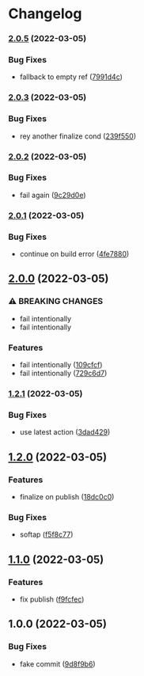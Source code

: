 # Changelog

### [2.0.5](https://github.com/mdvorak-iot/esp-app-release-test/compare/v2.0.4...v2.0.5) (2022-03-05)


### Bug Fixes

* fallback to empty ref ([7991d4c](https://github.com/mdvorak-iot/esp-app-release-test/commit/7991d4cceb5ac2e103f7fc7248063022ac97a9ea))

### [2.0.3](https://github.com/mdvorak-iot/esp-app-release-test/compare/v2.0.2...v2.0.3) (2022-03-05)


### Bug Fixes

* rey another finalize cond ([239f550](https://github.com/mdvorak-iot/esp-app-release-test/commit/239f550f9b9394f0ce2c125a614bba7b6b2b1255))

### [2.0.2](https://github.com/mdvorak-iot/esp-app-release-test/compare/v2.0.1...v2.0.2) (2022-03-05)


### Bug Fixes

* fail again ([9c29d0e](https://github.com/mdvorak-iot/esp-app-release-test/commit/9c29d0ecbf8e5537815cf4d433d13b06ec024031))

### [2.0.1](https://github.com/mdvorak-iot/esp-app-release-test/compare/v2.0.0...v2.0.1) (2022-03-05)


### Bug Fixes

* continue on build error ([4fe7880](https://github.com/mdvorak-iot/esp-app-release-test/commit/4fe7880b352240bca15cd811f4f99499d1aad437))

## [2.0.0](https://github.com/mdvorak-iot/esp-app-release-test/compare/v1.2.1...v2.0.0) (2022-03-05)


### ⚠ BREAKING CHANGES

* fail intentionally
* fail intentionally

### Features

* fail intentionally ([109cfcf](https://github.com/mdvorak-iot/esp-app-release-test/commit/109cfcfa34cb0faed07b1374e630ce93f00f6161))
* fail intentionally ([729c6d7](https://github.com/mdvorak-iot/esp-app-release-test/commit/729c6d7d9bed012b6824c00b14685c6f0b2ee8f1))

### [1.2.1](https://github.com/mdvorak-iot/esp-app-release-test/compare/v1.2.0...v1.2.1) (2022-03-05)


### Bug Fixes

* use latest action ([3dad429](https://github.com/mdvorak-iot/esp-app-release-test/commit/3dad42904bf778351ec7283d655bd1326cda9740))

## [1.2.0](https://github.com/mdvorak-iot/esp-app-release-test/compare/v1.1.0...v1.2.0) (2022-03-05)


### Features

* finalize on publish ([18dc0c0](https://github.com/mdvorak-iot/esp-app-release-test/commit/18dc0c0368ca566f669c47b4118e34b49f15022e))


### Bug Fixes

* softap ([f5f8c77](https://github.com/mdvorak-iot/esp-app-release-test/commit/f5f8c77ed8847200c9cc177ae757266081ffddf7))

## [1.1.0](https://github.com/mdvorak-iot/esp-app-release-test/compare/v1.0.0...v1.1.0) (2022-03-05)


### Features

* fix publish ([f9fcfec](https://github.com/mdvorak-iot/esp-app-release-test/commit/f9fcfec93313198d9a32cdadc241b4e4ee9301c3))

## 1.0.0 (2022-03-05)


### Bug Fixes

* fake commit ([9d8f9b6](https://github.com/mdvorak-iot/esp-app-release-test/commit/9d8f9b609e9c5ebfb83d016e61f5779d58ad741e))
